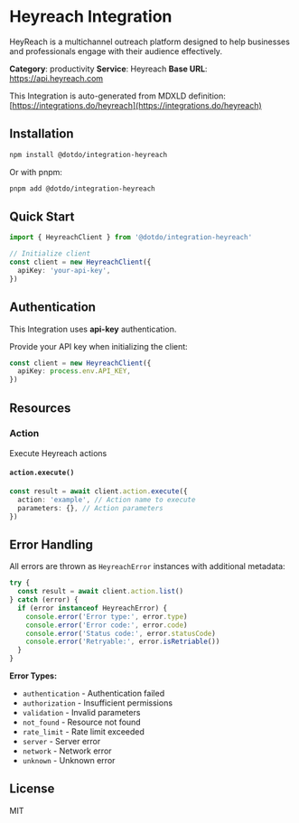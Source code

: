 # Heyreach Integration

HeyReach is a multichannel outreach platform designed to help businesses and professionals engage with their audience effectively.

**Category**: productivity
**Service**: Heyreach
**Base URL**: https://api.heyreach.com

This Integration is auto-generated from MDXLD definition: [https://integrations.do/heyreach](https://integrations.do/heyreach)

## Installation

```bash
npm install @dotdo/integration-heyreach
```

Or with pnpm:

```bash
pnpm add @dotdo/integration-heyreach
```

## Quick Start

```typescript
import { HeyreachClient } from '@dotdo/integration-heyreach'

// Initialize client
const client = new HeyreachClient({
  apiKey: 'your-api-key',
})
```

## Authentication

This Integration uses **api-key** authentication.

Provide your API key when initializing the client:

```typescript
const client = new HeyreachClient({
  apiKey: process.env.API_KEY,
})
```

## Resources

### Action

Execute Heyreach actions

#### `action.execute()`

```typescript
const result = await client.action.execute({
  action: 'example', // Action name to execute
  parameters: {}, // Action parameters
})
```

## Error Handling

All errors are thrown as `HeyreachError` instances with additional metadata:

```typescript
try {
  const result = await client.action.list()
} catch (error) {
  if (error instanceof HeyreachError) {
    console.error('Error type:', error.type)
    console.error('Error code:', error.code)
    console.error('Status code:', error.statusCode)
    console.error('Retryable:', error.isRetriable())
  }
}
```

**Error Types:**

- `authentication` - Authentication failed
- `authorization` - Insufficient permissions
- `validation` - Invalid parameters
- `not_found` - Resource not found
- `rate_limit` - Rate limit exceeded
- `server` - Server error
- `network` - Network error
- `unknown` - Unknown error

## License

MIT
